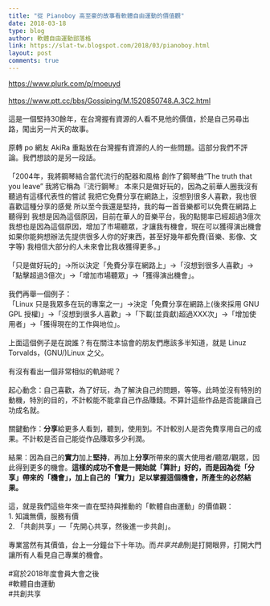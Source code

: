```yaml
---
title: "從 Pianoboy 高至豪的故事看軟體自由運動的價值觀"
date: 2018-03-18
type: blog
author: 軟體自由運動部落格
link: https://slat-tw.blogspot.com/2018/03/pianoboy.html
layout: post
comments: true
---
```


<a href="https://www.plurk.com/p/moeuyd">https://www.plurk.com/p/moeuyd</a><br /><br /><a href="https://www.ptt.cc/bbs/Gossiping/M.1520850748.A.3C2.html">https://www.ptt.cc/bbs/Gossiping/M.1520850748.A.3C2.html</a><br /><br />這是一個堅持30餘年，在台灣握有資源的人看不見他的價值，於是自己另尋出路，闖出另一片天的故事。<br /><br />原轉 po 網友 AkiRa 重點放在台灣握有資源的人的一些問題。這部分我們不評論。我們想談的是另一段話。<br /><br />「2004年，我將鋼琴結合當代流行的配器和風格 創作了鋼琴曲”The truth that you leave” 我將它稱為『流行鋼琴』 本來只是做好玩的，因為之前華人圈我沒有聽過有這樣代表性的嘗試 我把它免費分享在網路上，沒想到很多人喜歡，我也很喜歡這種分享的感覺 所以至今我還是堅持，我的每一首音樂都可以免費在網路上聽得到 我想是因為這個原因，目前在華人的音樂平台，我的點閱率已經超過3億次 我想也是因為這個原因，增加了市場聽眾，才讓我有機會，現在可以獲得演出機會 如果你能夠想辦法先提供很多人你的好東西，甚至好幾年都免費(音樂、影像、文字等) 我相信大部分的人未來會比我收獲得更多。」<br /><br />「只是做好玩的」→所以決定「免費分享在網路上」→「沒想到很多人喜歡」→「點擊超過3億次」→「增加市場聽眾」→「獲得演出機會」。<br /><br />我們再舉一個例子：<br />「Linux 只是我眾多在玩的專案之一」→決定「免費分享在網路上(後來採用 GNU GPL 授權)」→「沒想到很多人喜歡」→「下載(並貢獻)超過XXX次」→「增加使用者」→「獲得現在的工作與地位」。<br /><br />上面這個例子是在說誰？有在關注本協會的朋友們應該多半知道，就是 Linuz Torvalds，(GNU/)Linux 之父。<br /><br />有沒有看出一個非常相似的軌跡呢？<br /><br />起心動念：自己喜歡，為了好玩，為了解決自己的問題，等等。此時並沒有特別的動機，特別的目的，不計較能不能拿自己作品賺錢。不算計這些作品是否能讓自己功成名就。<br /><br />關鍵動作：<b>**分享**</b>給更多人看到，聽到，使用到。不計較別人是否免費享用自己的成果。不計較是否自己能從作品賺取多少利潤。<br /><br />結果：因為自己的<b>**實力**</b>加上<b>**堅持**</b>，再加上<b>**分享**</b>所帶來的廣大使用者/聽眾/觀眾，因此得到更多的機會。<b>這樣的成功不會是一開始就「算計」好的，而是因為從「分享」帶來的「機會」，加上自己的「實力」足以掌握這個機會，所產生的必然結果。</b><br /><br />這，就是我們這些年來一直在堅持與推動的「軟體自由運動」的價值觀：<br />1. 知識無價，服務有價<br />2. 「共創共享」—「先開心共享，然後進一步共創」。<br /><br />專業當然有其價值，台上一分鐘台下十年功。而*共享共創*則是打開眼界，打開大門讓所有人看見自己專業的機會。<br /><br />#寫於2018年度會員大會之後<br />#軟體自由運動<br />#共創共享